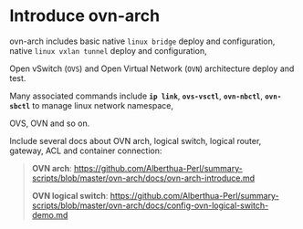 # Introduce ovn-arch

ovn-arch includes basic native `linux bridge` deploy and configuration, native `linux vxlan tunnel` deploy and configuration, 

Open vSwitch (`OVS`) and Open Virtual Network (`OVN`) architecture deploy and test.

Many associated commands include **`ip link`**, **`ovs-vsctl`**, **`ovn-nbctl`**, **`ovn-sbctl`** to manage linux network namespace,

OVS, OVN and so on.

Include several docs about OVN arch, logical switch, logical router, gateway, ACL and container connection:

> **OVN arch**: https://github.com/Alberthua-Perl/summary-scripts/blob/master/ovn-arch/docs/ovn-arch-introduce.md
> 
> **OVN logical switch**: https://github.com/Alberthua-Perl/summary-scripts/blob/master/ovn-arch/docs/config-ovn-logical-switch-demo.md

